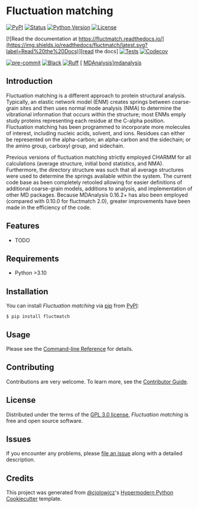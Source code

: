 # Fluctuation matching

[![PyPI](https://img.shields.io/pypi/v/fluctmatch.svg)][pypi status]
[![Status](https://img.shields.io/pypi/status/fluctmatch.svg)][pypi status]
[![Python Version](https://img.shields.io/pypi/pyversions/fluctmatch)][pypi status]
[![License](https://img.shields.io/pypi/l/fluctmatch)][license]

[![Read the documentation at https://fluctmatch.readthedocs.io/](https://img.shields.io/readthedocs/fluctmatch/latest.svg?label=Read%20the%20Docs)][read the docs]
[![Tests](https://github.com/tclick/fluctmatch/workflows/Tests/badge.svg)][tests]
[![Codecov](https://codecov.io/gh/tclick/fluctmatch/branch/main/graph/badge.svg)][codecov]

[![pre-commit](https://img.shields.io/badge/pre--commit-enabled-brightgreen?logo=pre-commit&logoColor=white)][pre-commit]
[![Black](https://img.shields.io/badge/code%20style-black-000000.svg)][black]
[![Ruff](https://img.shields.io/endpoint?url=https://raw.githubusercontent.com/charliermarsh/ruff/main/assets/badge/v2.json)](ruff)
[ [MDAnalysis](https://img.shields.io/badge/Powered%20by-MDAnalysis-orange.svg)][mdanalysis]

[pypi status]: https://pypi.org/project/fluctmatch/
[read the docs]: https://fluctmatch.readthedocs.io/
[tests]: https://github.com/tclick/fluctmatch/actions?workflow=Tests
[codecov]: https://app.codecov.io/gh/tclick/fluctmatch
[pre-commit]: https://github.com/pre-commit/pre-commit
[black]: https://github.com/psf/black
[ruff]: https://github.com/astral-sh/ruff
[mdanalysis]: https://www.mdanalysis.org

## Introduction

Fluctuation matching is a different approach to protein structural analysis.
Typically, an elastic network model (ENM) creates springs between coarse-grain
sites and then uses normal mode analysis (NMA) to determine the vibrational
information that occurs within the structure; most ENMs emply study proteins
representing each residue at the C-alpha position. Fluctuation matching has been
programmed to incorporate more molecules of interest, including nucleic acids,
solvent, and ions. Residues can either be represented on the alpha-carbon; an
alpha-carbon and the sidechain; or the amino group, carboxyl group, and
sidechain.

Previous versions of fluctuation matching strictly employed CHARMM for all
calculations (average structure, initial bond statistics, and NMA). Furthermore,
the directory structure was such that all average structures were used to
determine the springs available within the system. The current code base as been
completely retooled allowing for easier definitions of additional coarse-grain
models, additions to analysis, and implementation of other MD packages. Because
MDAnalysis 0.16.2+ has also been employed (compared with 0.10.0 for fluctmatch
2.0), greater improvements have been made in the efficiency of the code.

## Features

- TODO

## Requirements

- Python >3.10

## Installation

You can install _Fluctuation matching_ via [pip] from [PyPI]:

```console
$ pip install fluctmatch
```

## Usage

Please see the [Command-line Reference] for details.

## Contributing

Contributions are very welcome.
To learn more, see the [Contributor Guide].

## License

Distributed under the terms of the [GPL 3.0 license][license],
_Fluctuation matching_ is free and open source software.

## Issues

If you encounter any problems,
please [file an issue] along with a detailed description.

## Credits

This project was generated from [@cjolowicz]'s [Hypermodern Python Cookiecutter] template.

[@cjolowicz]: https://github.com/cjolowicz
[pypi]: https://pypi.org/
[hypermodern python cookiecutter]: https://github.com/cjolowicz/cookiecutter-hypermodern-python
[file an issue]: https://github.com/tclick/fluctmatch/issues
[pip]: https://pip.pypa.io/

<!-- github-only -->

[license]: https://github.com/tclick/fluctmatch/blob/main/LICENSE.md
[contributor guide]: https://github.com/tclick/fluctmatch/blob/main/CONTRIBUTING.md
[command-line reference]: https://fluctmatch.readthedocs.io/en/latest/usage.html
